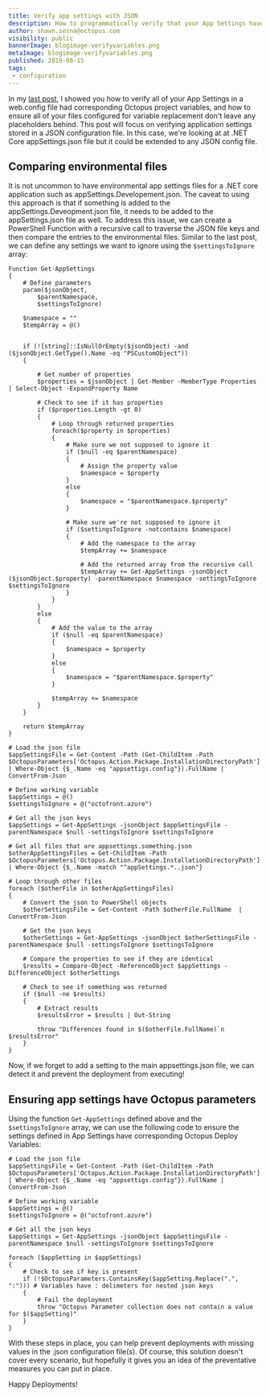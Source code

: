 ```yaml
---
title: Verify app settings with JSON
description: How to programmatically verify that your App Settings have a matching Octopus Deploy variable defined and/or verify environment configs have the same JSON structure.
author: shawn.sesna@octopus.com
visibility: public
bannerImage: blogimage-verifyvariables.png
metaImage: blogimage-verifyvariables.png
published: 2019-08-15
tags:
 - configuration
---
```


In my [last post](https://octopus.com/blog/verify-appsettings-or-variable-replacement), I showed you how to verify all of your App Settings in a web.config file had corresponding Octopus project variables, and how to ensure all of your files configured for variable replacement don't leave any placeholders behind. This post will focus on verifying application settings stored in a JSON configuration file. In this case, we're looking at at .NET Core appSettings.json file but it could be extended to any JSON config file.

## Comparing environmental files

It is not uncommon to have environmental app settings files for a .NET core application such as appSettings.Developement.json.  The caveat to using this approach is that if something is added to the appSettings.Deveopment.json file, it needs to be added to the appSettings.json file as well.  To address this issue, we can create a PowerShell Function with a recursive call to traverse the JSON file keys and then compare the entries to the environmental files.  Similar to the last post, we can define any settings we want to ignore using the `$settingsToIgnore` array:

```PS
Function Get-AppSettings
{
    # Define parameters
    param($jsonObject,
        $parentNamespace,
        $settingsToIgnore)

    $namespace = ""
    $tempArray = @()


    if (![string]::IsNullOrEmpty($jsonObject) -and ($jsonObject.GetType().Name -eq "PSCustomObject"))
    {
        
        # Get number of properties
        $properties = $jsonObject | Get-Member -MemberType Properties | Select-Object -ExpandProperty Name

        # Check to see if it has properties
        if ($properties.Length -gt 0)
        {
            # Loop through returned properties
            foreach($property in $properties)
            {
                # Make sure we not supposed to ignore it
                if ($null -eq $parentNamespace)
                {
                    # Assign the property value
                    $namespace = $property
                }
                else
                {
                    $namespace = "$parentNamespace.$property"
                }

                # Make sure we're not supposed to ignore it
                if ($settingsToIgnore -notcontains $namespace)
                {
                    # Add the namespace to the array
                    $tempArray += $namespace

                    # Add the returned array from the recursive call
                    $tempArray += Get-AppSettings -jsonObject ($jsonObject.$property) -parentNamespace $namespace -settingsToIgnore $settingsToIgnore
                }
            }
        }
        else
        {
            # Add the value to the array
            if ($null -eq $parentNamespace)
            {
                $namespace = $property
            }
            else
            {
                $namespace = "$parentNamespace.$property"
            }

            $tempArray += $namespace
        }
    }

    return $tempArray
}

# Load the json file
$appSettingsFile = Get-Content -Path (Get-ChildItem -Path $OctopusParameters['Octopus.Action.Package.InstallationDirectoryPath'] | Where-Object {$_.Name -eq "appsettigs.config"}).FullName | ConvertFrom-Json

# Define working variable
$appSettings = @()
$settingsToIgnore = @("octofront.azure")

# Get all the json keys
$appSettings = Get-AppSettings -jsonObject $appSettingsFile -parentNamespace $null -settingsToIgnore $settingsToIgnore

# Get all files that are appsettings.something.json
$otherAppSettingsFiles = Get-ChildItem -Path  $OctopusParameters['Octopus.Action.Package.InstallationDirectoryPath']  | Where-Object {$_.Name -match "^appSettings.*..json"}

# Loop through other files
foreach ($otherFile in $otherAppSettingsFiles)
{
    # Convert the json to PowerShell objects
    $otherSettingsFile = Get-Content -Path $otherFile.FullName  | ConvertFrom-Json

    # Get the json keys
    $otherSettings = Get-AppSettings -jsonObject $otherSettingsFile -parentNamespace $null -settingsToIgnore $settingsToIgnore

    # Compare the properties to see if they are identical
    $results = Compare-Object -ReferenceObject $appSettings -DifferenceObject $otherSettings 

    # Check to see if something was returned
    if ($null -ne $results)
    {
        # Extract results
        $resultsError = $results | Out-String

        throw "Differences found in $($otherFile.FullName)`n $resultsError"
    }
}
```

Now, if we forget to add a setting to the main appsettings.json file, we can detect it and prevent the deployment from executing!

## Ensuring app settings have Octopus parameters

Using the function `Get-AppSettings` defined above and the `$settingsToIgnore` array, we can use the following code to ensure the settings defined in App Settings have corresponding Octopus Deploy Variables:

```PS
# Load the json file
$appSettingsFile = Get-Content -Path (Get-ChildItem -Path $OctopusParameters['Octopus.Action.Package.InstallationDirectoryPath'] | Where-Object {$_.Name -eq "appsettigs.config"}).FullName | ConvertFrom-Json

# Define working variable
$appSettings = @()
$settingsToIgnore = @("octofront.azure")

# Get all the json keys
$appSettings = Get-AppSettings -jsonObject $appSettingsFile -parentNamespace $null -settingsToIgnore $settingsToIgnore

foreach ($appSetting in $appSettings)
{
	# Check to see if key is present
    if (!$OctopusParameters.ContainsKey($appSetting.Replace(".", ":"))) # Variables have : delimeters for nested json keys
    {
    	# Fail the deployment
        throw "Octopus Parameter collection does not contain a value for $($appSetting)"
    }    
}
```

With these steps in place, you can help prevent deployments with missing values in the .json configuration file(s). Of course, this solution doesn't cover every scenario, but hopefully it gives you an idea of the preventative measures you can put in place.

Happy Deployments!
